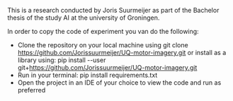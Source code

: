 This is a research conducted by Joris Suurmeijer
as part of the Bachelor thesis of the study AI at the university of Groningen.

In order to copy the code of experiment you van do the following:
- Clone the repository on your local machine using git clone https://github.com/Jorissuurmeijer/UQ-motor-imagery.git 
  or install as a library using: pip install --user git+https://github.com/Jorissuurmeijer/UQ-motor-imagery.git
- Run in your terminal: pip install requirements.txt
- Open the project in an IDE of your choice to view the code 
  and run as preferred


  